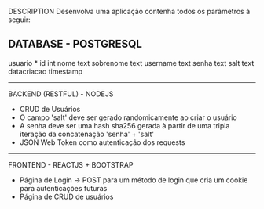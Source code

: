 DESCRIPTION
Desenvolva uma aplicação contenha todos os parâmetros à seguir: 
 
DATABASE - POSTGRESQL
---------------------------------------------------------------------------------------------------
usuario
    * id int
       nome text
       sobrenome text
       username text
        senha text
        salt text
        datacriacao timestamp

---------------------------------------------------------------------------------------------------
BACKEND (RESTFUL) - NODEJS
- CRUD de Usuários
- O campo 'salt' deve ser gerado randomicamente ao criar o usuário
- A senha deve ser uma hash sha256 gerada à partir de uma tripla iteração da concatenação 'senha' + 'salt'
- JSON Web Token como autenticação dos requests

---------------------------------------------------------------------------------------------------
FRONTEND - REACTJS + BOOTSTRAP
- Página de Login -> POST para um método de login que cria um cookie para autenticações futuras
- Página de CRUD de usuários
